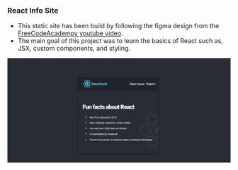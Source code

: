 ###  React Info Site
- This static site has been build by following the figma design from the [FreeCodeAcadempy youtube video](https://www.youtube.com/watch?v=bMknfKXIFA8). 
- The main goal of this project was to learn the basics of React such as, JSX, custom components, and styling. 

![React Info Site](./src/images/reactFacts-site.PNG)

